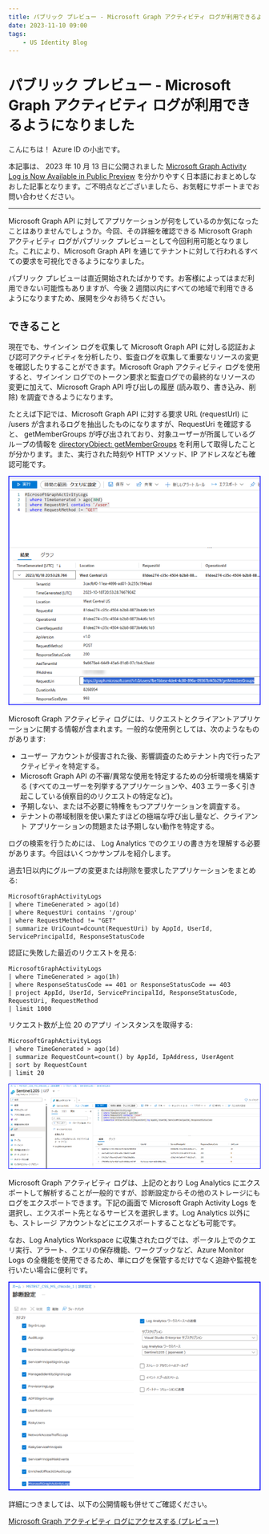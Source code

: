 ```yaml
---
title: パブリック プレビュー - Microsoft Graph アクティビティ ログが利用できるようになりました
date: 2023-11-10 09:00
tags:
    - US Identity Blog
---
```


# パブリック プレビュー - Microsoft Graph アクティビティ ログが利用できるようになりました

こんにちは！ Azure ID の小出です。

本記事は、 2023 年 10 月 13 日に公開されました [Microsoft Graph Activity Log is Now Available in Public Preview](https://techcommunity.microsoft.com/t5/microsoft-entra-azure-ad-blog/microsoft-graph-activity-log-is-now-available-in-public-preview/ba-p/3848269) を分かりやすく日本語におまとめしなおした記事となります。ご不明点などございましたら、お気軽にサポートまでお問い合わせください。

---

Microsoft Graph API に対してアプリケーションが何をしているのか気になったことはありませんでしょうか。今回、その詳細を確認できる Microsoft Graph アクティビティ ログがパブリック プレビューとして今回利用可能となりました。これにより、Microsoft Graph API を通じてテナントに対して行われるすべての要求を可視化できるようになりました。

パブリック プレビューは直近開始されたばかりです。お客様によってはまだ利用できない可能性もありますが、今後 2 週間以内にすべての地域で利用できるようになりますため、展開を少々お待ちください。

## できること

現在でも、サインイン ログを収集して Microsoft Graph API に対しる認証および認可アクティビティを分析したり、監査ログを収集して重要なリソースの変更を確認したりすることができます。Microsoft Graph アクティビティ ログを使用すると、サインイン ログでのトークン要求と監査ログでの最終的なリソースの変更に加えて、Microsoft Graph API 呼び出しの履歴 (読み取り、書き込み、削除) を調査できるようになります。

たとえば下記では、Microsoft Graph API に対する要求 URL (requestUrl) に /users が含まれるログを抽出したものになりますが、RequestUri を確認すると、 getMemberGroups が呼び出されており、対象ユーザーが所属しているグループの情報を [directoryObject: getMemberGroups](https://learn.microsoft.com/ja-jp/graph/api/directoryobject-getmembergroups?view=graph-rest-1.0&tabs=http) を利用して取得したことが分かります。また、実行された時刻や HTTP メソッド、IP アドレスなども確認可能です。

![](./graph-activity-log-in-preview/graph-activity-log-in-preview1.png)


Microsoft Graph アクティビティ ログには、リクエストとクライアントアプリケーションに関する情報が含まれます。一般的な使用例としては、次のようなものがあります:

- ユーザー アカウントが侵害された後、影響調査のためテナント内で行ったアクティビティを特定する。
- Microsoft Graph API の不審/異常な使用を特定するための分析環境を構築する (すべてのユーザーを列挙するアプリケーションや、403 エラー多く引き起こしている偵察目的のリクエストの特定など)。
- 予期しない、または不必要に特権をもつアプリケーションを調査する。
- テナントの帯域制限を使い果たすほどの極端な呼び出し量など、クライアント アプリケーションの問題または予期しない動作を特定する。

ログの検索を行うためには、 Log Analytics でのクエリの書き方を理解する必要があります。今回はいくつかサンプルを紹介します。

過去1日以内にグループの変更または削除を要求したアプリケーションをまとめる: 

```Query 
MicrosoftGraphActivityLogs
| where TimeGenerated > ago(1d)
| where RequestUri contains '/group'
| where RequestMethod != "GET"
| summarize UriCount=dcount(RequestUri) by AppId, UserId, ServicePrincipalId, ResponseStatusCode
```


認証に失敗した最近のリクエストを見る:

```Query 
MicrosoftGraphActivityLogs
| where TimeGenerated > ago(1h)
| where ResponseStatusCode == 401 or ResponseStatusCode == 403
| project AppId, UserId, ServicePrincipalId, ResponseStatusCode, RequestUri, RequestMethod
| limit 1000
```


リクエスト数が上位 20 のアプリ インスタンスを取得する:

```Query 
MicrosoftGraphActivityLogs
| where TimeGenerated > ago(1d)
| summarize RequestCount=count() by AppId, IpAddress, UserAgent
| sort by RequestCount
| limit 20
```

![](./graph-activity-log-in-preview/graph-activity-log-in-preview2.png)


Microsoft Graph アクティビティ ログは、上記のとおり Log Analytics にエクスポートして解析することが一般的ですが、診断設定からその他のストレージにもログをエクスポートできます。下記の画面で Microsoft Graph Activity Logs を選択し、エクスポート先となるサービスを選択します。Log Analytics 以外にも、ストレージ アカウントなどにエクスポートすることなども可能です。

なお、Log Analytics Workspace に収集されたログでは、ポータル上でのクエリ実行、アラート、クエリの保存機能、ワークブックなど、Azure Monitor Logs の全機能を使用できるため、単にログを保管するだけでなく追跡や監視を行いたい場合に便利です。

![](./graph-activity-log-in-preview/graph-activity-log-in-preview3.png)

詳細につきましては、以下の公開情報も併せてご確認ください。

[Microsoft Graph アクティビティ ログにアクセスする (プレビュー)](https://learn.microsoft.com/ja-jp/graph/microsoft-graph-activity-logs-overview)
